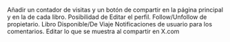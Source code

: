 Añadir un contador de visitas y un botón de compartir en la página principal y en la de cada libro.
Posibilidad de Editar el perfil.
Follow/Unfollow de propietario.
Libro Disponible/De Viaje
Notificaciones de usuario para los comentarios.
Editar lo que se muestra al compartir en X.com

